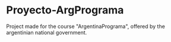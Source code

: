 # Proyecto-ArgPrograma

Project made for the course "ArgentinaPrograma", offered by the argentinian national government. 
